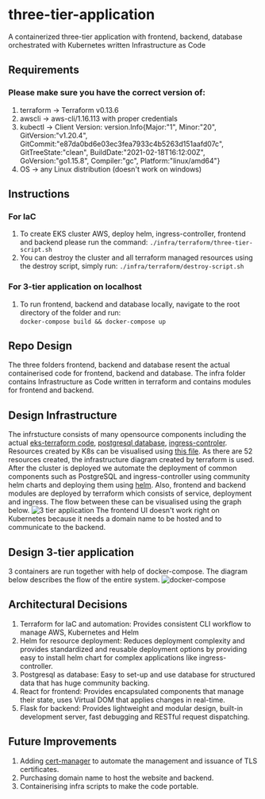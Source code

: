 # three-tier-application
A containerized three-tier application with frontend, backend, database orchestrated with Kubernetes written Infrastructure as Code

## Requirements
### Please make sure you have the correct version of:
1. terraform -> Terraform v0.13.6
2. awscli -> aws-cli/1.16.113 with proper credentials 
3. kubectl -> Client Version: version.Info{Major:"1", Minor:"20", GitVersion:"v1.20.4", GitCommit:"e87da0bd6e03ec3fea7933c4b5263d151aafd07c", GitTreeState:"clean", BuildDate:"2021-02-18T16:12:00Z", GoVersion:"go1.15.8", Compiler:"gc", Platform:"linux/amd64"}
4. OS -> any Linux distribution (doesn't work on windows)

## Instructions
### For IaC
1. To create EKS cluster AWS, deploy helm, ingress-controller, frontend and backend please run the command:
```./infra/terraform/three-tier-script.sh```
2. You can destroy the cluster and all terraform managed resources using the destroy script, simply run:
  ```./infra/terraform/destroy-script.sh```
### For 3-tier application on localhost
1. To run frontend, backend and database locally, navigate to the root directory of the folder and run:  
```docker-compose build && docker-compose up```
## Repo Design
The three folders frontend, backend and database resent the actual containerised code for frontend, backend and database. The infra folder contains Infrastructure as Code written in terraform and contains modules for frontend and backend. 

## Design Infrastructure
The infrstucture consists of many opensource components including the actual [eks-terraform code](https://learn.hashicorp.com/tutorials/terraform/eks), [postgresql database](https://github.com/bitnami/charts/tree/master/bitnami/postgresql), [ingress-controler](https://github.com/kubernetes/ingress-nginx).
Resources created by K8s can be visualised using [this file](docs/graph.pdf). As there are 52 resources created, the infrastructure diagram created by terraform is used.
After the cluster is deployed we automate the deployment of common components such as PostgreSQL and ingress-controller using community helm charts and deploying them using [helm](https://helm.sh/). Also, frontend and backend modules are deployed by terraform which consists of service, deployment and ingress. The flow between these can be visualised using the graph below.
![3 tier application](docs/3_tier_arch.png "3 tier application")
The frontend UI doesn't work right on Kubernetes because it needs a domain name to be hosted and to communicate to the backend. 

## Design 3-tier application
3 containers are run together with help of docker-compose. The diagram below describes the flow of the entire system.
![docker-compose](docs/docker.png "docker-compose")


## Architectural Decisions
1. Terraform for IaC and automation: Provides consistent CLI workflow to manage AWS, Kubernetes and Helm
2. Helm for resource deployment: Reduces deployment complexity and provides standardized and reusable deployment options by providing easy to install helm chart for complex applications like ingress-controller.
3. Postgresql as database: Easy to set-up and use database for structured data that has huge community backing.
4. React for frontend: Provides encapsulated components that manage their state, uses Virtual DOM that applies changes in real-time.
5. Flask for backend: Provides lightweight and modular design, built-in development server, fast debugging and RESTful request dispatching.

## Future Improvements
1. Adding [cert-manager](https://github.com/jetstack/cert-manager) to automate the management and issuance of TLS certificates.
2. Purchasing domain name to host the website and backend. 
3. Containerising infra scripts to make the code portable.

